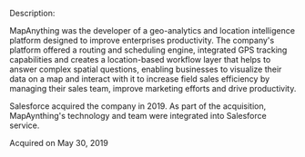Description:

MapAnything was the developer of a geo-analytics and location intelligence platform designed to improve enterprises productivity. The company's platform offered a routing and scheduling engine, integrated GPS tracking capabilities and creates a location-based workflow layer that helps to answer complex spatial questions, enabling businesses to visualize their data on a map and interact with it to increase field sales efficiency by managing their sales team, improve marketing efforts and drive productivity.

Salesforce acquired the company in 2019. As part of the acquisition, MapAynthing's technology and team were integrated into Salesforce service.

Acquired on May 30, 2019